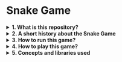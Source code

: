 # Snake Game

<details><summary><b> 1. What is this repository?</b></summary></br>

A simple snake game created with the pygame library.

---
</details>

<details><summary><b> 2. A short history about the Snake Game </b></summary></br>



---
</details>

<details><summary><b> 3. How to run this game?</b></summary></br>

1. You will need the Python3 installed, that can be found [here](https://www.python.org/downloads).
2. Download this repository to a folder of your choice.
3. Open your founder by terminal with this command (use the path to your folder):
    ```
    cd C:\Users\MyName\Documents\Myfolder\Snake-Game
    ```
4. Run the application with Python3:
    ```
    python Snake.py
    ```
5. Click on "Start" to star the game.
6. When the "GAME OVER" screen appears, press "Enter" to back to the start screen.

---
</details>

<details><summary><b> 4. How to play this game?</b></summary></br>

Your objective is to collect as many fruits as possible, without touching the borders of the screen or your own body. 
When you collect a fruit, you will grow in one square and get a little faster. After 25 fruits your speed will stay constant, but your length you continue to increase indefinitely.

---
</details>

<details><summary><b> 5. Concepts and libraries used</b></summary></br>

- Libraries:
  - Math
  - Pygame
  - OS
  - Sys
  - Random

+ Concepts
  + classes
  + inheritance
  + constructors
  + OOP

---
</details>


